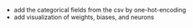 * add the categorical fields from the csv by one-hot-encoding
* add visualization of weights, biases, and neurons
